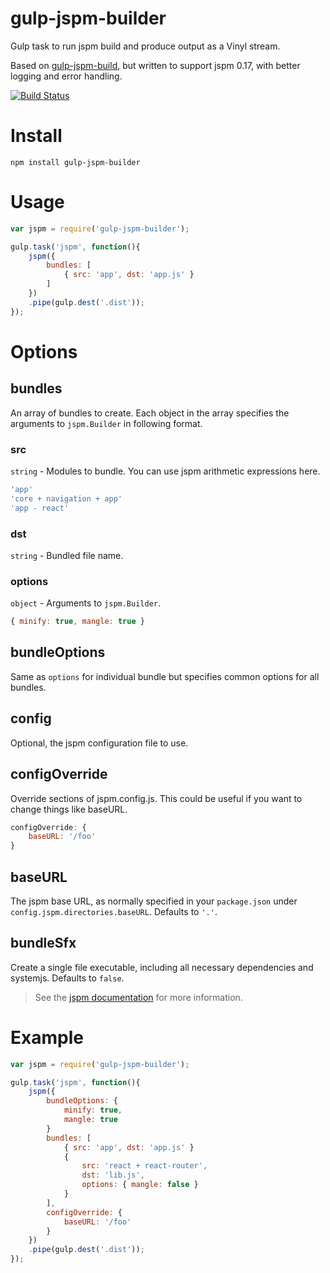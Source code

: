 gulp-jspm-builder
=================

Gulp task to run jspm build and produce output as a Vinyl stream.

Based on [gulp-jspm-build](https://github.com/buddyspike/gulp-jspm-build),
but written to support jspm 0.17, with better logging and error handling.

[![Build Status](https://travis-ci.org/fdintino/gulp-jspm-builder.svg?branch=master)](https://travis-ci.org/fdintino/gulp-jspm-builder)

# Install

```npm install gulp-jspm-builder```

# Usage

```javascript
var jspm = require('gulp-jspm-builder');

gulp.task('jspm', function(){
    jspm({
        bundles: [
            { src: 'app', dst: 'app.js' }
        ]
    })
    .pipe(gulp.dest('.dist'));
});

```

# Options

## bundles

An array of bundles to create. Each object in the array specifies the
arguments to ```jspm.Builder``` in following format.

### src

```string``` - Modules to bundle. You can use jspm arithmetic expressions here.

```javascript
'app'
'core + navigation + app'
'app - react'
```

### dst

```string``` - Bundled file name.

### options

```object``` - Arguments to ```jspm.Builder```.

```javascript
{ minify: true, mangle: true }
```

## bundleOptions
Same as ```options``` for individual bundle but specifies common options for all
bundles.

## config
Optional, the jspm configuration file to use.

## configOverride
Override sections of jspm.config.js. This could be useful if you want to change things
like baseURL.

```javascript
configOverride: {
    baseURL: '/foo'
}
```

## baseURL
The jspm base URL, as normally specified in your ```package.json``` under ```config.jspm.directories.baseURL```. Defaults to ```'.'```.

## bundleSfx
Create a single file executable, including all necessary dependencies and systemjs. Defaults to ```false```.

> See the [jspm documentation](https://github.com/jspm/jspm-cli/blob/master/docs/production-workflows.md#creating-a-self-executing-bundle)
  for more information.

# Example

```javascript
var jspm = require('gulp-jspm-builder');

gulp.task('jspm', function(){
    jspm({        
        bundleOptions: {
            minify: true,
            mangle: true
        }
        bundles: [
            { src: 'app', dst: 'app.js' }
            {
                src: 'react + react-router',
                dst: 'lib.js',
                options: { mangle: false }
            }
        ],
        configOverride: {
            baseURL: '/foo'
        }
    })
    .pipe(gulp.dest('.dist'));
});
```

